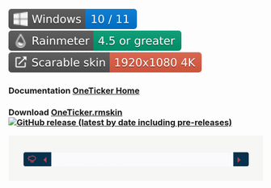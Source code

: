 ![Windows](https://raw.githubusercontent.com/nek7u/OneTicker/master/wiki/images/misc/badge-windows10-11.svg) [![Rainmeter](https://raw.githubusercontent.com/nek7u/OneTicker/main/wiki/images/misc/badge-rainmeter45gt.svg)](https://www.rainmeter.net/) ![](https://raw.githubusercontent.com/nek7u/OneTicker/main/wiki/images/misc/badge-scalableskin.svg)


### Documentation [OneTicker Home](https://github.com/nek7u/OneTicker/wiki)  
### Download [OneTicker.rmskin](https://github.com/nek7u/OneTicker/releases/latest/download/OneTicker.rmskin) [![GitHub release (latest by date including pre-releases)](https://img.shields.io/github/v/release/nek7u/OneTicker?include_prereleases&label=OneTicker&style=social)](https://github.com/nek7u/OneTicker/releases/latest/download/OneTicker.rmskin) 

[![preview](https://raw.githubusercontent.com/nek7u/OneTicker/main/wiki/images/home/oneticker.preview.gif)](https://github.com/nek7u/OneTicker/wiki)  
